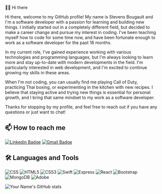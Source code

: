 🥷🏽 Hi there

Hi there, welcome to my GitHub profile! My name is Stevens Bougault and I'm a software developer with a passion for learning and building new things. I initially started out in a completely different field, but decided to make a career change and pursue my interest in coding. I've been teaching myself how to code for some time now, and have been fortunate enough to work as a software developer for the past 18 months.

In my current role, I've gained experience working with various technologies and programming languages, but I'm always looking to learn more and stay up-to-date with modern developments in the field. I'm particularly interested in web development, and I'm excited to continue growing my skills in these areas.

When I'm not coding, you can usually find me playing Call of Duty, practicing Thai boxing, or experimenting in the kitchen with new recipes. I believe that staying active and trying new things is essential for personal growth, and I bring that same mindset to my work as a software developer.

Thanks for stopping by my profile, and feel free to reach out if you have any questions or just want to chat!


## 📫 How to reach me

[![Linkedin Badge](https://img.shields.io/badge/Stevens-0077B5?style=for-the-badge&logo=linkedin&logoColor=white&link=https://www.linkedin.com/in/Stevens/)](https://www.linkedin.com/in/stevens-bougault/)
[![Gmail Badge](https://img.shields.io/badge/bougault.stevens@gmail.com-D14836?style=for-the-badge&logo=gmail&logoColor=white&link=mailto:bougault.stevens@gmail.com)](mailto:bougault.stevens@gmail.com)


## 🛠️ Languages and Tools

![CSS](https://img.shields.io/badge/CSS-239120?&style=for-the-badge&logo=css3&logoColor=white)
![HTML5](https://img.shields.io/badge/HTML5-E34F26?style=for-the-badge&logo=html5&logoColor=white)
![CSS3](https://img.shields.io/badge/CSS3-1572B6?style=for-the-badge&logo=css3&logoColor=white)
![Swift](https://img.shields.io/badge/Swift-FA7343?style=for-the-badge&logo=swift&logoColor=white)
![Express](https://img.shields.io/badge/Express.js-404D59?style=for-the-badge)
![React](https://img.shields.io/badge/React-20232A?style=for-the-badge&logo=react&logoColor=61DAFB)
![Bootstrap](https://img.shields.io/badge/Bootstrap-563D7C?style=for-the-badge&logo=bootstrap&logoColor=white)
![MongoDB](https://img.shields.io/badge/MongoDB-4EA94B?style=for-the-badge&logo=mongodb&logoColor=white)
![Adobe](https://img.shields.io/badge/Adobe%20XD-470137?style=for-the-badge&logo=Adobe%20XD&logoColor=#FF61F6)


![Your Name's GitHub stats](https://github-readme-stats.vercel.app/api?username=yourusername&show_icons=true)

